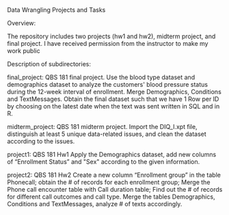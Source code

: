 Data Wrangling Projects and Tasks


Overview:

  The repository includes two projects (hw1 and hw2), midterm project, and final project.
  I have received permission from the instructor to make my work public


Description of subdirectories:
  
  final_project: QBS 181 final project. 
                 Use the blood type dataset and demographics dataset to analyze the customers' blood pressure status during                    the 12-week interval of enrollment. 
                 Merge Demographics, Conditions and TextMessages. Obtain the final dataset such that we have 1 Row per ID by                    choosing on the latest date when the text was sent written in SQL and in R.
                 
  midterm_project: QBS 181 midterm project.
                 Import the DIQ_I.xpt file, distinguish at least 5 unique data-related issues, and clean the dataset according to the issues.
                 
  project1: QBS 181 Hw1
                 Apply the Demographics dataset, add new columns of “Enrollment Status” and "Sex" according to the given information.
                 
  project2: QBS 181 Hw2
                 Create a new column “Enrollment group” in the table Phonecall; obtain the # of records for each enrollment group; Merge the Phone call encounter table with Call duration table; Find out the # of records for different call outcomes and call type.
                 Merge the tables Demographics, Conditions and TextMessages, analyze # of texts accordingly.


    
